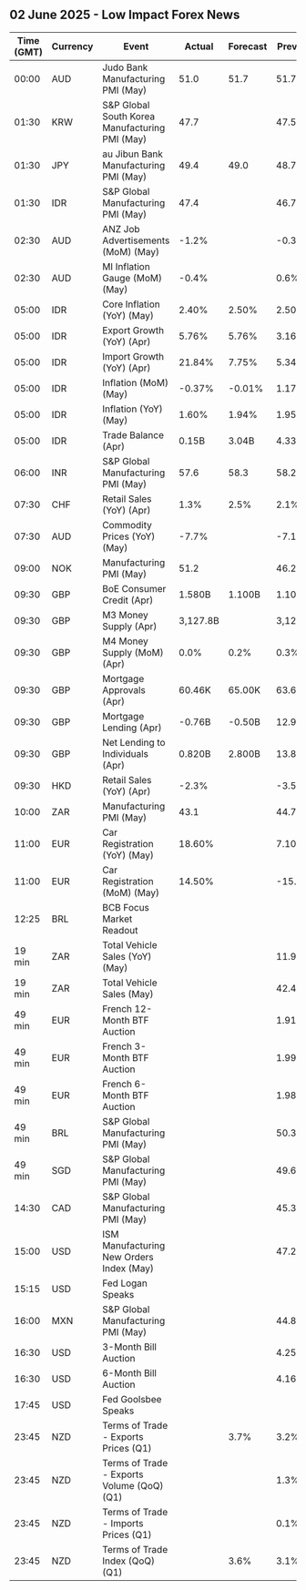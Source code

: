 ## 02 June 2025 - Low Impact Forex News

| Time (GMT) | Currency | Event | Actual | Forecast | Previous |
|------|----------|-------|--------|----------|----------|
| 00:00 | AUD | Judo Bank Manufacturing PMI (May) | 51.0 | 51.7 | 51.7 |
| 01:30 | KRW | S&P Global South Korea Manufacturing PMI (May) | 47.7 |  | 47.5 |
| 01:30 | JPY | au Jibun Bank Manufacturing PMI (May) | 49.4 | 49.0 | 48.7 |
| 01:30 | IDR | S&P Global Manufacturing PMI (May) | 47.4 |  | 46.7 |
| 02:30 | AUD | ANZ Job Advertisements (MoM) (May) | -1.2% |  | -0.3% |
| 02:30 | AUD | MI Inflation Gauge (MoM) (May) | -0.4% |  | 0.6% |
| 05:00 | IDR | Core Inflation (YoY) (May) | 2.40% | 2.50% | 2.50% |
| 05:00 | IDR | Export Growth (YoY) (Apr) | 5.76% | 5.76% | 3.16% |
| 05:00 | IDR | Import Growth (YoY) (Apr) | 21.84% | 7.75% | 5.34% |
| 05:00 | IDR | Inflation (MoM) (May) | -0.37% | -0.01% | 1.17% |
| 05:00 | IDR | Inflation (YoY) (May) | 1.60% | 1.94% | 1.95% |
| 05:00 | IDR | Trade Balance (Apr) | 0.15B | 3.04B | 4.33B |
| 06:00 | INR | S&P Global Manufacturing PMI (May) | 57.6 | 58.3 | 58.2 |
| 07:30 | CHF | Retail Sales (YoY) (Apr) | 1.3% | 2.5% | 2.1% |
| 07:30 | AUD | Commodity Prices (YoY) (May) | -7.7% |  | -7.1% |
| 09:00 | NOK | Manufacturing PMI (May) | 51.2 |  | 46.2 |
| 09:30 | GBP | BoE Consumer Credit (Apr) | 1.580B | 1.100B | 1.102B |
| 09:30 | GBP | M3 Money Supply (Apr) | 3,127.8B |  | 3,129.2B |
| 09:30 | GBP | M4 Money Supply (MoM) (Apr) | 0.0% | 0.2% | 0.3% |
| 09:30 | GBP | Mortgage Approvals (Apr) | 60.46K | 65.00K | 63.60K |
| 09:30 | GBP | Mortgage Lending (Apr) | -0.76B | -0.50B | 12.96B |
| 09:30 | GBP | Net Lending to Individuals (Apr) | 0.820B | 2.800B | 13.800B |
| 09:30 | HKD | Retail Sales (YoY) (Apr) | -2.3% |  | -3.5% |
| 10:00 | ZAR | Manufacturing PMI (May) | 43.1 |  | 44.7 |
| 11:00 | EUR | Car Registration (YoY) (May) | 18.60% |  | 7.10% |
| 11:00 | EUR | Car Registration (MoM) (May) | 14.50% |  | -15.60% |
| 12:25 | BRL | BCB Focus Market Readout |  |  |  |
| 19 min | ZAR | Total Vehicle Sales (YoY) (May) |  |  | 11.90% |
| 19 min | ZAR | Total Vehicle Sales (May) |  |  | 42.40K |
| 49 min | EUR | French 12-Month BTF Auction |  |  | 1.913% |
| 49 min | EUR | French 3-Month BTF Auction |  |  | 1.999% |
| 49 min | EUR | French 6-Month BTF Auction |  |  | 1.982% |
| 49 min | BRL | S&P Global Manufacturing PMI (May) |  |  | 50.3 |
| 49 min | SGD | S&P Global Manufacturing PMI (May) |  |  | 49.6 |
| 14:30 | CAD | S&P Global Manufacturing PMI (May) |  |  | 45.3 |
| 15:00 | USD | ISM Manufacturing New Orders Index (May) |  |  | 47.2 |
| 15:15 | USD | Fed Logan Speaks |  |  |  |
| 16:00 | MXN | S&P Global Manufacturing PMI (May) |  |  | 44.80 |
| 16:30 | USD | 3-Month Bill Auction |  |  | 4.255% |
| 16:30 | USD | 6-Month Bill Auction |  |  | 4.160% |
| 17:45 | USD | Fed Goolsbee Speaks |  |  |  |
| 23:45 | NZD | Terms of Trade - Exports Prices (Q1) |  | 3.7% | 3.2% |
| 23:45 | NZD | Terms of Trade - Exports Volume (QoQ) (Q1) |  |  | 1.3% |
| 23:45 | NZD | Terms of Trade - Imports Prices (Q1) |  |  | 0.1% |
| 23:45 | NZD | Terms of Trade Index (QoQ) (Q1) |  | 3.6% | 3.1% |
